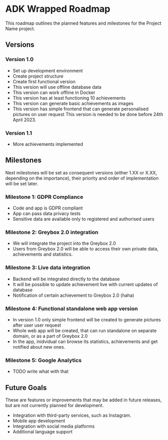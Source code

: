 # ADK Wrapped Roadmap

This roadmap outlines the planned features and milestones for the Project Name project.

## Versions

### Version 1.0
- Set up development environment
- Create project structure
- Create first functional version
- This version will use offline database data
- This version can work offline in Docker
- This version has at least functioning 10 achievements
- This version can generate basic achievements as images
- This version has simple frontend that can generate personalised pictures on user request
This version is needed to be done before 24th April 2023.

### Version 1.1
- More achievements implemented

## Milestones

Next milestones will be set as consequent versions (either 1.XX or X.XX, depending on the importance), their priority and order of implementation will be set later.

### Milestone 1: GDPR Compliance 
- Code and app is GDPR compliant
- App can pass data privacy tests
- Sensitive data are available only to registered and authorised users

### Milestone 2: Greybox 2.0 integration
- We will integrate the project into the Greybox 2.0
- Users from Greybox 2.0 will be able to access their own private data, achievements and statistics.

### Milestone 3: Live data integration
- Backend will be integrated directly to the database
- It will be possible to update achievement live with current updates of database
- Notification of certain achievement to Greybox 2.0 (haha)

### Milestone 4: Functional standalone web app version
- In version 1.0 only simple frontend will be created to generate pictures after user user request
- Whole web app will be created, that can run standalone on separate domain, or as a part of Greybox 2.0
- In the app, inidvidual can browse its statistics, achievements and get notified about new ones.

### Milestone 5: Google Analytics
- TODO write what with that


## Future Goals

These are features or improvements that may be added in future releases, but are not currently planned for development.

- Integration with third-party services, such as Instagram.
- Mobile app development
- Integration with social media platforms
- Additional language support